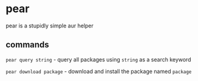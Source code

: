# pear

pear is a stupidly simple aur helper

## commands

`pear query string` - query all packages using `string` as a search keyword

`pear download package` - download and install the package named `package`
